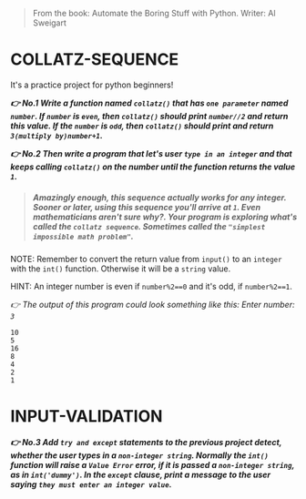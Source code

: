 >From the book: Automate the Boring Stuff with Python. Writer: Al Sweigart


# COLLATZ-SEQUENCE
It's a practice project for python beginners! 

***👉 No.1 Write a function named `collatz()` that has `one parameter` named `number`. If `number` is `even`, then `collatz()` should print `number//2` and return this value. 
If the `number` is `odd`, then `collatz()` should print and return `3(multiply by)number+1`.***

***👉 No.2 Then write a program that let's user `type in an integer` and that keeps calling `collatz()` on the number until the function returns the value `1`.***

>##### Amazingly enough, this sequence actually works for any integer. Sooner or later, using this sequence you'll arrive at `1`. Even mathematicians aren't sure why?. Your program is exploring what's called the `collatz sequence`. Sometimes called the `"simplest impossible math problem"`.

NOTE: Remember to convert the return value from `input()` to an `integer` with the `int()` function. Otherwise it will be a `string` value.

HINT: An integer number is even if `number%2==0` and it's odd, if `number%2==1`. 

*👉 The output of this program could look something like this:
Enter number: `3`*
```
10
5
16
8
4
2
1
``` 

# INPUT-VALIDATION
***👉 No.3 Add `try and except` statements to the previous project detect, whether the user types in a `non-integer string`. Normally the `int()` function will raise a `Value Error` error, if it is passed a `non-integer string`, as in `int('dummy')`. 
In the `except` clause, print a message to the user saying `they must enter an integer value`.***
